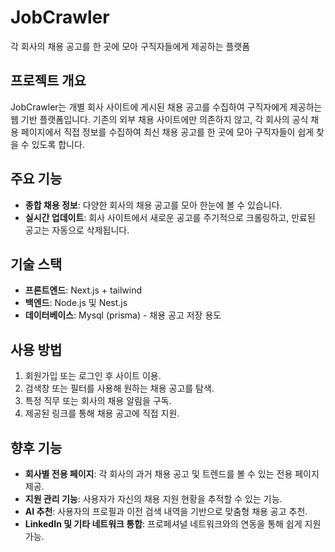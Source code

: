 # **JobCrawler**

각 회사의 채용 공고를 한 곳에 모아 구직자들에게 제공하는 플랫폼

## **프로젝트 개요**

JobCrawler는 개별 회사 사이트에 게시된 채용 공고를 수집하여 구직자에게 제공하는 웹 기반 플랫폼입니다. 기존의 외부 채용 사이트에만 의존하지 않고, 각 회사의 공식 채용 페이지에서 직접 정보를 수집하여 최신 채용 공고를 한 곳에 모아 구직자들이 쉽게 찾을 수 있도록 합니다.

## **주요 기능**

- **종합 채용 정보**: 다양한 회사의 채용 공고를 모아 한눈에 볼 수 있습니다.
- **실시간 업데이트**: 회사 사이트에서 새로운 공고를 주기적으로 크롤링하고, 만료된 공고는 자동으로 삭제됩니다.

## **기술 스택**

- **프론트엔드**: Next.js + tailwind
- **백엔드**: Node.js 및 Nest.js
- **데이터베이스**: Mysql (prisma) - 채용 공고 저장 용도

## **사용 방법**

1. 회원가입 또는 로그인 후 사이트 이용.
2. 검색창 또는 필터를 사용해 원하는 채용 공고를 탐색.
3. 특정 직무 또는 회사의 채용 알림을 구독.
4. 제공된 링크를 통해 채용 공고에 직접 지원.

## **향후 기능**

- **회사별 전용 페이지**: 각 회사의 과거 채용 공고 및 트렌드를 볼 수 있는 전용 페이지 제공.
- **지원 관리 기능**: 사용자가 자신의 채용 지원 현황을 추적할 수 있는 기능.
- **AI 추천**: 사용자의 프로필과 이전 검색 내역을 기반으로 맞춤형 채용 공고 추천.
- **LinkedIn 및 기타 네트워크 통합**: 프로페셔널 네트워크와의 연동을 통해 쉽게 지원 가능.

